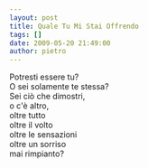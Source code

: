```yaml
---
layout: post
title: Quale Tu Mi Stai Offrendo
tags: []
date: 2009-05-20 21:49:00
author: pietro
---
```

Potresti essere tu?<br/>O sei solamente te stessa?<br/>Sei ciò che dimostri,<br/>o c'è altro,<br/>oltre tutto<br/>oltre il volto<br/>oltre le sensazioni<br/>oltre un sorriso<br/>mai rimpianto?
